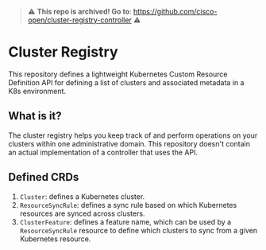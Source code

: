 > :warning: **This repo is archived! Go to**: https://github.com/cisco-open/cluster-registry-controller :warning:


# Cluster Registry

This repository defines a lightweight Kubernetes Custom Resource Definition API
for defining a list of clusters and associated metadata in a K8s environment.

## What is it?

The cluster registry helps you keep track of and perform operations on your
clusters within one administrative domain. This repository doesn't contain
an actual implementation of a controller that uses the API.

## Defined CRDs

1. `Cluster`: defines a Kubernetes cluster.
2. `ResourceSyncRule`: defines a sync rule based on which Kubernetes resources are synced across clusters.
3. `ClusterFeature`: defines a feature name, which can be used by a `ResourceSyncRule` resource to define which clusters
to sync from a given Kubernetes resource.
